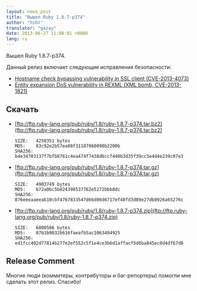 ```yaml
---
layout: news_post
title: "Вышел Ruby 1.8.7-p374"
author: "hsbt"
translator: "gazay"
date: 2013-06-27 11:00:01 +0000
lang: ru
---
```


Вышел Ruby 1.8.7-p374.

Данный релиз включает следующие исправления безопасности:

 * [Hostname check bypassing vulnerability in SSL client
   (CVE-2013-4073)](/ru/news/2013/06/27/hostname-check-bypassing-vulnerability-in-openssl-client-cve-2013-4073/)
 * [Entity expansion DoS vulnerability in REXML (XML bomb,
   CVE-2013-1821)](/ru/news/2013/02/22/rexml-dos-2013-02-22/)

## Скачать

* [ftp://ftp.ruby-lang.org/pub/ruby/1.8/ruby-1.8.7-p374.tar.bz2](ftp://ftp.ruby-lang.org/pub/ruby/1.8/ruby-1.8.7-p374.tar.bz2)

      SIZE:   4250351 bytes
      MD5:    83c92e2b57ea08f31187060098b2200b
      SHA256: b4e34703137f7bfb8761c4ea474f7438d6ccf440b3d35f39cc5e4d4e239c07e3

* [ftp://ftp.ruby-lang.org/pub/ruby/1.8/ruby-1.8.7-p374.tar.gz](ftp://ftp.ruby-lang.org/pub/ruby/1.8/ruby-1.8.7-p374.tar.gz)

      SIZE:   4903749 bytes
      MD5:    b72a0bc5b824398537762e5272bbb8dc
      SHA256: 876eeeaaeeab10cbf4767833547d66d86d6717ef48fd3d89e27db8926a65276c

* [ftp://ftp.ruby-lang.org/pub/ruby/1.8/ruby-1.8.7-p374.zip](ftp://ftp.ruby-lang.org/pub/ruby/1.8/ruby-1.8.7-p374.zip)

      SIZE:   6000586 bytes
      MD5:    07b1b9032b616faeafb5ac1063494925
      SHA256: ed1fcc402d77814b277e2ef552c5f1e4ce3b6d1affacf5d6ba845ec0d4df67d0

## Release Comment

Многие люди (коммитеры, контрибуторы и баг-репортеры) помогли мне
сделать этот релиз.
Спасибо!
